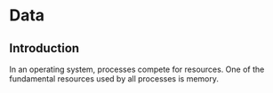 # Data

## Introduction
In an operating system, processes compete for resources.
One of the fundamental resources used by all processes is memory.
